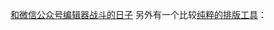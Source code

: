 [和微信公众号编辑器战斗的日子](https://product.mdnice.com/article/intro/battle-with-wechat/)
另外有一个比较[纯粹的排版工具](https://md.aclickall.com/)：